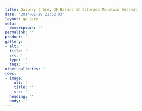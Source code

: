 ```yaml
---
title: Gallery | Grey 3D Basalt at Colorado Mountain Retreat
date: '2017-01-18 21:52:03'
layout: gallery
meta:
  description: ''
permalink: ''
product: ''
gallery:
- alt: ''
  title: ''
  src: ''
  type: ''
  tags: ''
other_galleries: ''
rows:
- image:
    alt: ''
    title: ''
    src: ''
  heading: ''
  body: ''
---
```

